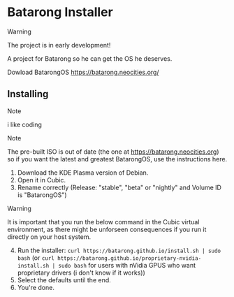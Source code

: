 # Batarong Installer


> [!WARNING]
> The project is in early development!

A project for Batarong so he can get the OS he deserves.

Dowload BatarongOS https://batarong.neocities.org/


## Installing
> [!NOTE]
> i like coding

> [!NOTE]
> The pre-built ISO is out of date (the one at https://batarong.neocities.org) so if you want the latest and greatest BatarongOS, use the instructions here.
1. Download the KDE Plasma version of Debian.
2. Open it in Cubic.
3. Rename correctly (Release: "stable", "beta" or "nightly" and Volume ID is "BatarongOS")
 
> [!WARNING]
> It is important that you run the below command in the Cubic virtual environment, as there might be unforseen consequences if you run it directly on your host system.

4. Run the installer: ```curl https://batarong.github.io/install.sh | sudo bash```  (or ```curl https://batarong.github.io/proprietary-nvidia-install.sh | sudo bash``` for users with nVidia GPUS who want proprietary drivers (i don't know if it works))
5. Select the defaults until the end.
6. You're done.



